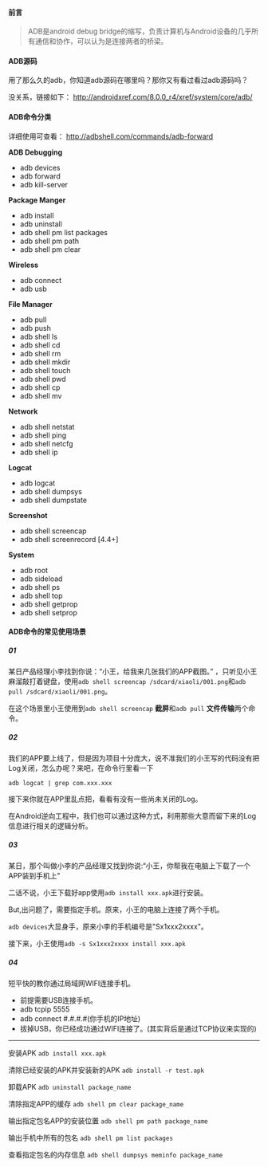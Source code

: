 #### 前言

> ADB是android debug bridge的缩写，负责计算机与Android设备的几乎所有通信和协作，可以认为是连接两者的桥梁。

#### ADB源码

用了那么久的adb，你知道adb源码在哪里吗？那你又有看过看过adb源码吗？

没关系，链接如下：
http://androidxref.com/8.0.0_r4/xref/system/core/adb/

#### ADB命令分类

详细使用可查看：
http://adbshell.com/commands/adb-forward

**ADB Debugging**

- adb devices
- adb forward
- adb kill-server

**Package Manger**

- adb install
- adb uninstall
- adb shell pm list packages
- adb shell pm path
- adb shell pm clear

**Wireless**

- adb connect
- adb usb

**File Manager**

- adb pull
- adb push
- adb shell ls
- adb shell cd
- adb shell rm
- adb shell mkdir
- adb shell touch
- adb shell pwd
- adb shell cp
- adb shell mv

**Network**

- adb shell netstat
- adb shell ping
- adb shell netcfg
- adb shell ip

**Logcat**

- adb logcat
- adb shell dumpsys
- adb shell dumpstate

**Screenshot**

- adb shell screencap
- adb shell screenrecord [4.4+]

**System**

- adb root
- adb sideload
- adb shell ps
- adb shell top
- adb shell getprop
- adb shell setprop

#### ADB命令的常见使用场景

##### 01

某日产品经理小李找到你说：“小王，给我来几张我们的APP截图。” ，只听见小王麻溜敲打着键盘，使用`adb shell screencap /sdcard/xiaoli/001.png`和`adb pull /sdcard/xiaoli/001.png`。

在这个场景里小王使用到`adb shell screencap` **截屏**和`adb pull` **文件传输**两个命令。

##### 02

我们的APP要上线了，但是因为项目十分庞大，说不准我们的小王写的代码没有把Log关闭，怎么办呢？来吧，在命令行里看一下

```
adb logcat | grep com.xxx.xxx
```

接下来你就在APP里乱点把，看看有没有一些尚未关闭的Log。

在Android逆向工程中，我们也可以通过这种方式，利用那些大意而留下来的Log信息进行相关的逻辑分析。

##### 03

某日，那个叫做小李的产品经理又找到你说:“小王，你帮我在电脑上下载了一个APP装到手机上”

二话不说，小王下载好app使用`adb install xxx.apk`进行安装。

But,出问题了，需要指定手机。原来，小王的电脑上连接了两个手机。

`adb devices`大显身手，原来小李的手机编号是"Sx1xxx2xxxx"。

接下来，小王使用`adb -s Sx1xxx2xxxx install xxx.apk`

##### 04

短平快的教你通过局域网WIFI连接手机。

- 前提需要USB连接手机。
- adb tcpip 5555
- adb connect #.#.#.#(你手机的IP地址)
- 拔掉USB，你已经成功通过WIFI连接了。(其实背后是通过TCP协议来实现的)

--------

安装APK
`adb install xxx.apk`

清除已经安装的APK并安装新的APK
`adb install -r test.apk`

卸载APK
`adb uninstall package_name`

清除指定APP的缓存
`adb shell pm clear package_name`

输出指定包名APP的安装位置
`adb shell pm path package_name`

输出手机中所有的包名
`adb shell pm list packages`

查看指定包名的内存信息
`adb shell dumpsys meminfo package_name`